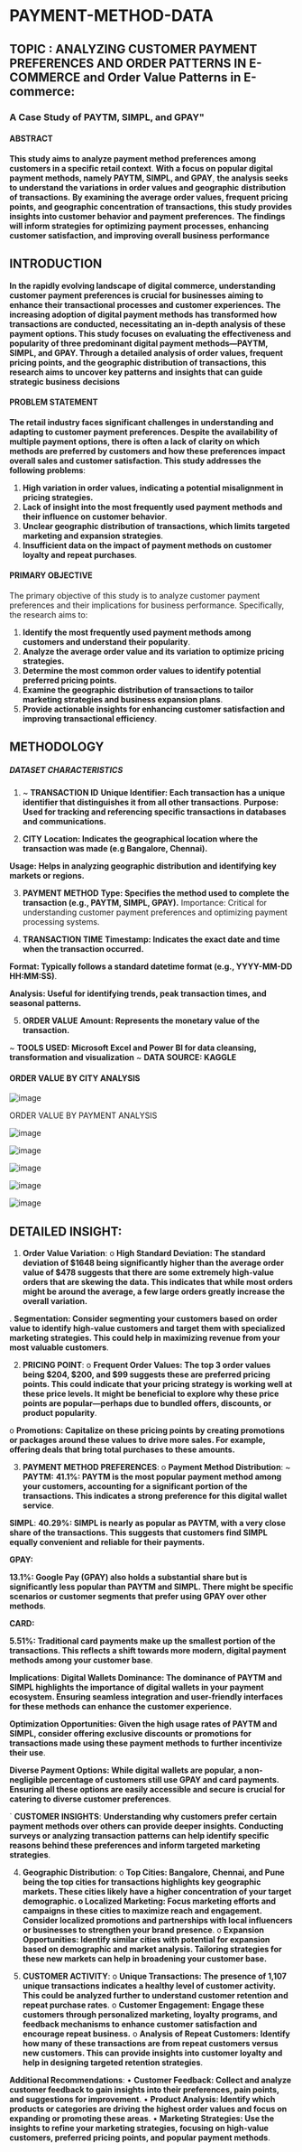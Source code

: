 # PAYMENT-METHOD-DATA
## TOPIC : ANALYZING CUSTOMER PAYMENT PREFERENCES AND ORDER PATTERNS IN E-COMMERCE and Order Value Patterns in E-commerce:
### A Case Study of PAYTM, SIMPL, and GPAY"
#### ABSTRACT
**This study aims to analyze payment method preferences among customers in a specific retail context**. 
**With a focus on popular digital payment methods, namely PAYTM, SIMPL, and GPAY**,
**the analysis seeks to understand the variations in order values and geographic**
**distribution of transactions.**
**By examining the average order values, frequent pricing points, and geographic 
concentration of transactions, this study provides insights into customer
behavior and payment preferences.**
**The findings will inform strategies for optimizing payment processes, 
enhancing customer satisfaction, and improving overall business performance**


## INTRODUCTION

**In the rapidly evolving landscape of digital commerce, understanding customer payment preferences is 
crucial for businesses aiming to enhance their transactional processes and customer experiences. The 
increasing adoption of digital payment methods has transformed how transactions are conducted, 
necessitating an in-depth analysis of these payment options. This study focuses on evaluating the 
effectiveness and popularity of three predominant digital payment methods—PAYTM, SIMPL, and GPAY. Through 
a detailed analysis of order values, frequent pricing points, and the geographic distribution of 
transactions, this research aims to uncover key patterns and insights that can guide strategic business** 
**decisions**

#### PROBLEM STATEMENT

**The retail industry faces significant challenges in understanding and adapting to customer payment 
preferences. Despite the availability of multiple payment options, there is often a lack of clarity on 
which methods are preferred by customers and how these preferences impact overall sales and customer 
satisfaction. This study addresses the following problems**:

1.	**High variation in order values, indicating a potential misalignment in pricing strategies.**
2.	**Lack of insight into the most frequently used payment methods and their influence on customer behavior**.
3.	**Unclear geographic distribution of transactions, which limits targeted marketing and expansion strategies**.
4.	**Insufficient data on the impact of payment methods on customer loyalty and repeat purchases**.

   #### PRIMARY OBJECTIVE

   The primary objective of this study is to analyze customer payment preferences and their implications for business performance. Specifically, the research aims to:
1.	**Identify the most frequently used payment methods among customers and understand their popularity**.
2.	**Analyze the average order value and its variation to optimize pricing strategies.**
3.	**Determine the most common order values to identify potential preferred pricing points.**
4.	**Examine the geographic distribution of transactions to tailor marketing strategies and business expansion plans**.
5.	**Provide actionable insights for enhancing customer satisfaction and improving transactional efficiency**.

## METHODOLOGY
##### DATASET CHARACTERISTICS
1. ~ **TRANSACTION ID**
**Unique Identifier: Each transaction has a unique identifier that distinguishes it from all other transactions**.
**Purpose: Used for tracking and referencing specific transactions in databases and communications.**

2. **CITY**
**Location: Indicates the geographical location where the transaction was made (e.g Bangalore, Chennai).**

**Usage: Helps in analyzing geographic distribution and identifying key markets or regions.**

3. **PAYMENT METHOD**
**Type: Specifies the method used to complete the transaction (e.g., PAYTM, SIMPL, GPAY).**
Importance: Critical for understanding customer payment preferences and optimizing payment processing systems.

4. **TRANSACTION TIME**
**Timestamp: Indicates the exact date and time when the transaction occurred.**

**Format: Typically follows a standard datetime format (e.g., YYYY-MM-DD HH:MM:SS)**.

**Analysis: Useful for identifying trends, peak transaction times, and seasonal patterns.**

5. **ORDER VALUE**
**Amount: Represents the monetary value of the transaction.**

~ **TOOLS USED: Microsoft Excel and Power BI for data cleansing, transformation and visualization**
~ **DATA SOURCE: KAGGLE**

#### ORDER VALUE BY CITY ANALYSIS

![image](https://github.com/user-attachments/assets/906039b1-3525-473e-a05e-8b3b76a13fc7)

   ORDER VALUE BY PAYMENT ANALYSIS

![image](https://github.com/user-attachments/assets/4433bd7f-587b-4e6d-86af-ccc31558fba5)

![image](https://github.com/user-attachments/assets/e99ce3f9-e781-440d-b548-97a7a12f0fdf)

![image](https://github.com/user-attachments/assets/8cb545db-f0f7-4e98-b2e7-d012d369157d)

![image](https://github.com/user-attachments/assets/36a6365e-6e36-4120-8e8e-15660ce2cccb)

![image](https://github.com/user-attachments/assets/87e1c7ff-9442-4a85-a9ed-5bc64758d58e)


## DETAILED INSIGHT:
1.	**Order Value Variation**:
o	**High Standard Deviation: The standard deviation of $1648 being significantly higher than the average order value of $478 suggests that there are some extremely high-value orders that are skewing the data. This indicates that while most orders might be around the average, a few large orders greatly increase the overall variation.**

. **Segmentation: Consider segmenting your customers based on order value to identify high-value customers and target them with specialized marketing strategies. This could help in maximizing revenue from your most valuable customers**.

2.	**PRICING POINT**:
o	**Frequent Order Values: The top 3 order values being $204, $200, and $99 suggests these are preferred pricing points. This could indicate that your pricing strategy is working well at these price levels. It might be beneficial to explore why these price points are popular—perhaps due to bundled offers, discounts, or product popularity**.

o	**Promotions: Capitalize on these pricing points by creating promotions or packages around these values to drive more sales. For example, offering deals that bring total purchases to these amounts.**

3.	**PAYMENT METHOD PREFERENCES**:
o	**Payment Method Distribution**:
~ **PAYTM:**
**41.1%: PAYTM is the most popular payment method among your customers, accounting for a significant portion of the transactions. This indicates a strong preference for this digital wallet service**.

**SIMPL**:
**40.29%: SIMPL is nearly as popular as PAYTM, with a very close share of the transactions. This suggests that customers find SIMPL equally convenient and reliable for their payments.**

**GPAY:**

**13.1%: Google Pay (GPAY) also holds a substantial share but is significantly less popular than PAYTM and SIMPL. There might be specific scenarios or customer segments that prefer using GPAY over other methods**.

**CARD:**

**5.51%: Traditional card payments make up the smallest portion of the transactions. This reflects a shift towards more modern, digital payment methods among your customer base**.

**Implications**:
**Digital Wallets Dominance: The dominance of PAYTM and SIMPL highlights the importance of digital wallets in your payment ecosystem. Ensuring seamless integration and user-friendly interfaces for these methods can enhance the customer experience.**

**Optimization Opportunities: Given the high usage rates of PAYTM and SIMPL, consider offering exclusive discounts or promotions for transactions made using these payment methods to further incentivize their use**.

**Diverse Payment Options: While digital wallets are popular, a non-negligible percentage of customers still use GPAY and card payments. Ensuring all these options are easily accessible and secure is crucial for catering to diverse customer preferences**.

` **CUSTOMER INSIGHTS**: 
**Understanding why customers prefer certain payment methods over others can provide deeper insights. Conducting surveys or analyzing transaction patterns can help identify specific reasons behind these preferences and inform targeted marketing strategies**.

4.	**Geographic Distribution**:
o	**Top Cities: Bangalore, Chennai, and Pune being the top cities for transactions highlights key geographic markets. These cities likely have a higher concentration of your target demographic.
o	Localized Marketing: Focus marketing efforts and campaigns in these cities to maximize reach and engagement. Consider localized promotions and partnerships with local influencers or businesses to strengthen your brand presence**.
o	**Expansion Opportunities: Identify similar cities with potential for expansion based on demographic and market analysis. Tailoring strategies for these new markets can help in broadening your customer base.**

6.	**CUSTOMER ACTIVITY**:
o	**Unique Transactions: The presence of 1,107 unique transactions indicates a healthy level of customer activity. This could be analyzed further to understand customer retention and repeat purchase rates**.
o	**Customer Engagement: Engage these customers through personalized marketing, loyalty programs, and feedback mechanisms to enhance customer satisfaction and encourage repeat business.**
o	**Analysis of Repeat Customers: Identify how many of these transactions are from repeat customers versus new customers. This can provide insights into customer loyalty and help in designing targeted retention strategies**.

**Additional Recommendations**:
•	**Customer Feedback: Collect and analyze customer feedback to gain insights into their preferences, pain points, and suggestions for improvement**.
•	**Product Analysis: Identify which products or categories are driving the highest order values and focus on expanding or promoting these areas**.
•	**Marketing Strategies: Use the insights to refine your marketing strategies, focusing on high-value customers, preferred pricing points, and popular payment methods**.

